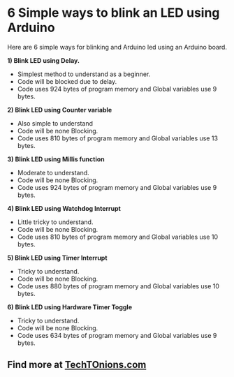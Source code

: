 # 6 Simple ways to blink an LED using Arduino

Here are 6 simple ways for blinking and Arduino led using an Arduino board.

**1) Blink LED using Delay.**
 * Simplest method to understand as a beginner.
 * Code will be blocked due to delay.
 * Code uses 924 bytes of program memory and Global variables use 9 bytes.

**2) Blink LED using Counter variable**
 * Also simple to understand
 * Code will be none Blocking.
 * Code uses 810 bytes of program memory and Global variables use 13 bytes.

**3) Blink LED using Millis function**
 * Moderate to understand.
 * Code will be none Blocking.
 * Code uses 924 bytes of program memory and Global variables use 9 bytes.

**4) Blink LED using Watchdog Interrupt**
 * Little tricky to understand.
 * Code will be none Blocking.	
 * Code uses 810 bytes of program memory and Global variables use 10 bytes.

**5) Blink LED using  Timer Interrupt**
 * Tricky to understand.
 * Code will be none Blocking.
 * Code uses 880 bytes of program memory and Global variables use 10 bytes.

**6) Blink LED using Hardware Timer Toggle**
 * Tricky to understand.
 * Code will be none Blocking.
 * Code uses 634 bytes of program memory and Global variables use 9 bytes.

## Find more at [TechTOnions.com](https://www.techtonions.com/arduino/)



